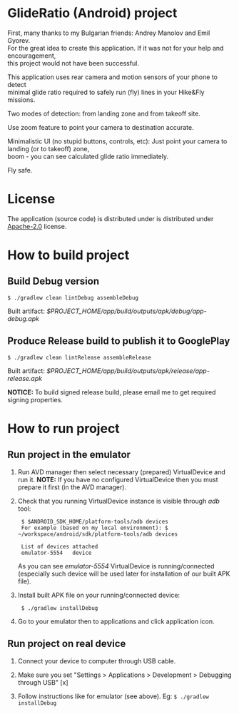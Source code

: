 # GlideRatio (Android) project

First, many thanks to my Bulgarian friends: Andrey Manolov and Emil Gyorev.  
For the great idea to create this application. If it was not for your help and encouragement,  
this project would not have been successful.

This application uses rear camera and motion sensors of your phone to detect  
minimal glide ratio required to safely run (fly) lines in your Hike&Fly missions.

Two modes of detection: from landing zone and from takeoff site.

Use zoom feature to point your camera to destination accurate.

Minimalistic UI (no stupid buttons, controls, etc): Just point your camera to landing (or to takeoff) zone,  
boom - you can see calculated glide ratio immediately.

Fly safe.


# License

The application (source code) is distributed under is distributed under [Apache-2.0](LICENSE) license.

# How to build project

## Build Debug version

    $ ./gradlew clean lintDebug assembleDebug

Built artifact: _$PROJECT_HOME/app/build/outputs/apk/debug/app-debug.apk_

## Produce Release build to publish it to GooglePlay

    $ ./gradlew clean lintRelease assembleRelease

Built artifact: _$PROJECT_HOME/app/build/outputs/apk/release/app-release.apk_

**NOTICE:** To build signed release build, please email me to get required signing properties.

# How to run project

## Run project in the emulator

1. Run AVD manager then select necessary (prepared) VirtualDevice and run it. **NOTE:** If you have no configured VirtualDevice then you must prepare it first (in the AVD manager).

2. Check that you running VirtualDevice instance is visible through _adb_ tool:

        $ $ANDROID_SDK_HOME/platform-tools/adb devices
        For example (based on my local environment): $ ~/workspace/android/sdk/platform-tools/adb devices

        List of devices attached
        emulator-5554	device

    As you can see _emulator-5554_ VirtualDevice is running/connected (especially such device will be used later for installation of our built APK file).

3. Install built APK file on your running/connected device:

        $ ./gradlew installDebug

4. Go to your emulator then to applications and click application icon.

## Run project on real device ###

1. Connect your device to computer through USB cable.

2. Make sure you set "Settings > Applications > Development > Debugging through USB" [x]

3. Follow instructions like for emulator (see above). Eg: `$ ./gradlew installDebug`

